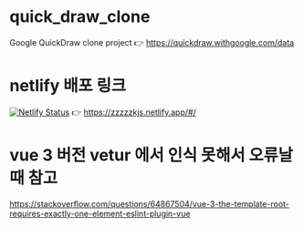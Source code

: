 # quick_draw_clone
Google QuickDraw clone project  👉 https://quickdraw.withgoogle.com/data

# netlify 배포 링크
[![Netlify Status](https://api.netlify.com/api/v1/badges/12040fc8-88a5-4276-a984-f49cad615b24/deploy-status)](https://app.netlify.com/sites/zzzzzkjs/deploys)
👉 https://zzzzzkjs.netlify.app/#/


# vue 3 버전 vetur 에서 인식 못해서 오류날 때 참고
https://stackoverflow.com/questions/64867504/vue-3-the-template-root-requires-exactly-one-element-eslint-plugin-vue